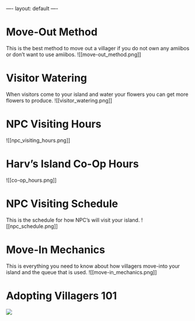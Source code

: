 —-
layout: default
—-

# Move-Out Method
This is the best method to move out a villager if you do not own any amiibos or don’t want to use amiibos.
![[move-out_method.png]]
# Visitor Watering
When visitors come to your island and water your flowers you can get more flowers to produce.
![[visitor_watering.png]]
# NPC Visiting Hours
![[npc_visiting_hours.png]]
# Harv’s Island Co-Op Hours
![[co-op_hours.png]]
# NPC Visiting Schedule
This is the schedule for how NPC’s will visit your island.
![[npc_schedule.png]]
# Move-In Mechanics
This is everything you need to know about how villagers move-into your island and the queue that is used.
![[move-in_mechanics.png]]
# Adopting Villagers 101
![](https://wiki.dudethatserin.com/wp-content/uploads/2023/05/kJCchxb.png)